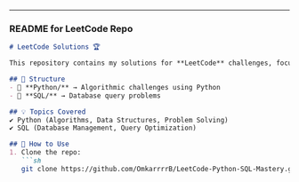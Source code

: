 
---

### **README for LeetCode Repo**  
```md
# LeetCode Solutions 🏆

This repository contains my solutions for **LeetCode** challenges, focusing on **Python and SQL**.

## 📌 Structure
- 📂 **Python/** → Algorithmic challenges using Python  
- 📂 **SQL/** → Database query problems  

## 💡 Topics Covered
✔ Python (Algorithms, Data Structures, Problem Solving)  
✔ SQL (Database Management, Query Optimization)  

## 🚀 How to Use  
1. Clone the repo:  
   ```sh
   git clone https://github.com/OmkarrrrB/LeetCode-Python-SQL-Mastery.git
